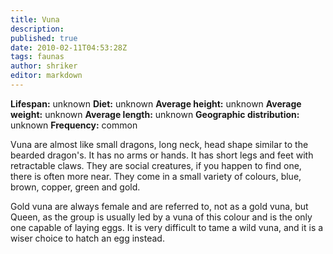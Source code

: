 ```yaml
---
title: Vuna
description:
published: true
date: 2010-02-11T04:53:28Z
tags: faunas
author: shriker
editor: markdown
---
```

<!-- infobox starts -->
**Lifespan:** unknown
**Diet:** unknown
**Average height:** unknown
**Average weight:** unknown
**Average length:** unknown
**Geographic distribution:** unknown
**Frequency:** common
<!-- infobox ends -->

Vuna are almost like small dragons, long neck, head shape similar to the bearded dragon's. It has no arms or hands. It has short legs and feet with retractable claws. They are social creatures, if you happen to find one, there is often more near. They come in a small variety of colours, blue, brown, copper, green and gold.

Gold vuna are always female and are referred to, not as a gold vuna, but Queen, as the group is usually led by a vuna of this colour and is the only one capable of laying eggs. It is very difficult to tame a wild vuna, and it is a wiser choice to hatch an egg instead.